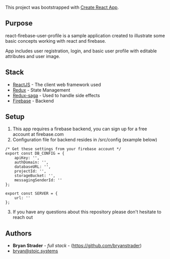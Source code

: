 This project was bootstrapped with [Create React App](https://github.com/facebookincubator/create-react-app).


## Purpose

react-firebase-user-profile is a sample application created to illustrate some basic concepts working with react and firebase.

App includes user registration, login, and basic user profile with editable attributes and user image.


## Stack
* [ReactJS](http://www.reactjs.org/) - The client web framework used
* [Redux](https://redux.js.org/) - State Management
* [Redux-saga](https://redux-saga.js.org/) - Used to handle side effects
* [Firebase](https://firebase.google.com/) - Backend


## Setup

1. This app requires a firebase backend, you can sign up for a free account at firebase.com
2. Configuration file for backend resides in /src/config (example below)

~~~~
/* Get these settings from your firebase account */
export const DB_CONFIG = {
    apiKey: '',
    authDomain: '',
    databaseURL: '',
    projectId: '',
    storageBucket: '',
    messagingSenderId: ''
};

export const SERVER = {
    url: ''
};
~~~~

3. If you have any questions about this repository please don't hesitate to reach out


## Authors

* **Bryan Strader** - *full stack* - (https://github.com/bryanstrader)
* bryan@stoic.systems